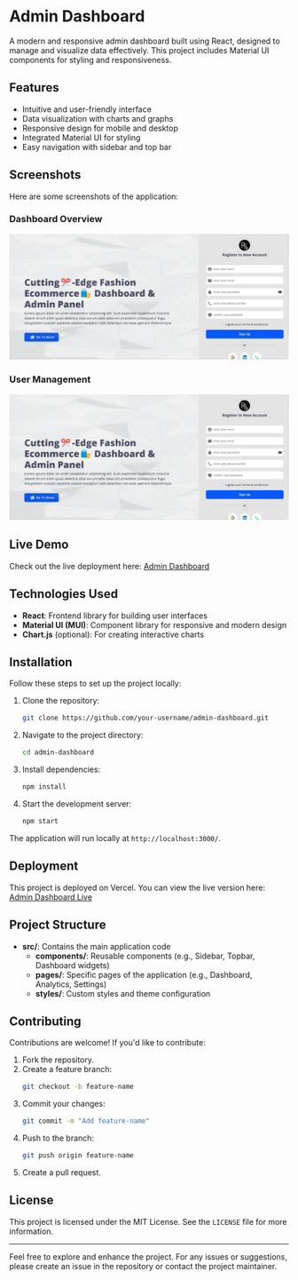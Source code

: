 # Admin Dashboard

A modern and responsive admin dashboard built using React, designed to manage and visualize data effectively. This project includes Material UI components for styling and responsiveness.

## Features

- Intuitive and user-friendly interface
- Data visualization with charts and graphs
- Responsive design for mobile and desktop
- Integrated Material UI for styling
- Easy navigation with sidebar and top bar

## Screenshots

Here are some screenshots of the application:

### Dashboard Overview

![Dashboard Overview](./src/assets/ss1.webp)

### User Management

![User Management](./src/assets/ss2.webp)

## Live Demo

Check out the live deployment here: [Admin Dashboard](https://admin-dashboard-seven-omega-79.vercel.app/)

## Technologies Used

- **React**: Frontend library for building user interfaces
- **Material UI (MUI)**: Component library for responsive and modern design
- **Chart.js** (optional): For creating interactive charts

## Installation

Follow these steps to set up the project locally:

1. Clone the repository:

   ```bash
   git clone https://github.com/your-username/admin-dashboard.git
   ```

2. Navigate to the project directory:

   ```bash
   cd admin-dashboard
   ```

3. Install dependencies:

   ```bash
   npm install
   ```

4. Start the development server:
   ```bash
   npm start
   ```

The application will run locally at `http://localhost:3000/`.

## Deployment

This project is deployed on Vercel. You can view the live version here:
[Admin Dashboard Live](https://admin-dashboard-seven-omega-79.vercel.app/)

## Project Structure

- **src/**: Contains the main application code
  - **components/**: Reusable components (e.g., Sidebar, Topbar, Dashboard widgets)
  - **pages/**: Specific pages of the application (e.g., Dashboard, Analytics, Settings)
  - **styles/**: Custom styles and theme configuration

## Contributing

Contributions are welcome! If you'd like to contribute:

1. Fork the repository.
2. Create a feature branch:
   ```bash
   git checkout -b feature-name
   ```
3. Commit your changes:
   ```bash
   git commit -m "Add feature-name"
   ```
4. Push to the branch:
   ```bash
   git push origin feature-name
   ```
5. Create a pull request.

## License

This project is licensed under the MIT License. See the `LICENSE` file for more information.

---

Feel free to explore and enhance the project. For any issues or suggestions, please create an issue in the repository or contact the project maintainer.
